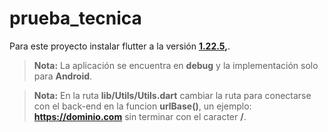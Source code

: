 # prueba_tecnica

Para este proyecto instalar flutter  a la versión **[1.22.5](https://flutter.dev/docs/development/tools/sdk/releases),**. 

> **Nota:** La aplicación se encuentra en **debug** y la implementación solo para **Android**.
>

> **Nota:** En la ruta **lib/Utils/Utils.dart** cambiar la ruta para conectarse con el back-end en la funcion  **urlBase()**, un ejemplo: **https://dominio.com** sin terminar con el caracter **/**.
>